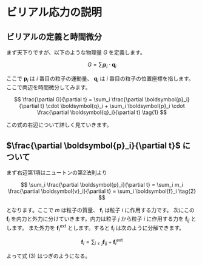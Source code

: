 # ビリアル応力の説明
## ビリアルの定義と時間微分
まず天下りですが、以下のような物理量 $G$ を定義します。

$$
G = \sum_i \boldsymbol{p}_i \cdot \boldsymbol{q}_i
$$

ここで $\boldsymbol{p}_i$ は $i$ 番目の粒子の運動量、 $\boldsymbol{q}_i$ は $i$ 番目の粒子の位置座標を指します。ここで両辺を時間微分してみます。

$$
\frac{\partial G}{\partial t} = \sum_i \frac{\partial \boldsymbol{p}_i}{\partial t} \cdot \boldsymbol{q}_i + \sum_i \boldsymbol{p}_i \cdot \frac{\partial \boldsymbol{q}_i}{\partial t} \tag{1}
$$

この式の右辺について詳しく見ていきます。

## $\frac{\partial \boldsymbol{p}_i}{\partial t}$ について

まず右辺第1項はニュートンの第2法則より

$$
\sum_i \frac{\partial \boldsymbol{p}_i}{\partial t} = \sum_i m_i \frac{\partial \boldsymbol{v}_i}{\partial t} = \sum_i \boldsymbol{f}_i \tag{2}
$$

となります。ここで $m$ は粒子の質量、 $\boldsymbol{f}_i$ は粒子 $i$ に作用する力です。
次にこの $\boldsymbol{f}_i$ を内力と外力に分けていきます。内力は粒子 $j$ から粒子 $i$ に作用する力を $\boldsymbol{f}_{ij }$ とします。
また外力を $\boldsymbol{f}_i^\mathrm{ext}$ とします。すると $\boldsymbol{f}_i$ は次のように分解できます。

$$
\boldsymbol{f}_i = \sum_{i \neq j} \boldsymbol{f}_{ij} + \boldsymbol{f}_i^\mathrm{ext} \tag{3}
$$

よって式 $\mathrm{(3)}$ はつぎのようになる。